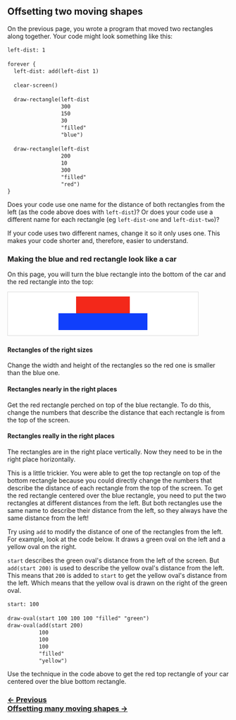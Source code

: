## Offsetting two moving shapes

On the previous page, you wrote a program that moved two rectangles along together.  Your code might look something like this:

```
left-dist: 1

forever {
  left-dist: add(left-dist 1)

  clear-screen()

  draw-rectangle(left-dist
                 300
                 150
                 30
                 "filled"
                 "blue")

  draw-rectangle(left-dist
                 200
                 10
                 300
                 "filled"
                 "red")
}
```

Does your code use one name for the distance of both rectangles from the left (as the code above does with `left-dist`)? Or does your code use a different name for each rectangle (eg `left-dist-one` and `left-dist-two`)?

If your code uses two different names, change it so it only uses one.  This makes your code shorter and, therefore, easier to understand.

### Making the blue and red rectangle look like a car

On this page, you will turn the blue rectangle into the bottom of the car and the red rectangle into the top:

![Red box on top of blue box to represent a car](/resources/images/help/offsetting-two-moving-shapes-car.png)

#### Rectangles of the right sizes

Change the width and height of the rectangles so the red one is smaller than the blue one.

#### Rectangles nearly in the right places

Get the red rectangle perched on top of the blue rectangle.  To do this, change the numbers that describe the distance that each rectangle is from the top of the screen.

#### Rectangles really in the right places

The rectangles are in the right place vertically.  Now they need to be in the right place horizontally.

This is a little trickier.  You were able to get the top rectangle on top of the bottom rectangle because you could directly change the numbers that describe the distance of each rectangle from the top of the screen.  To get the red rectangle centered over the blue rectangle, you need to put the two rectangles at different distances from the left.  But both rectangles use the same name to describe their distance from the left, so they always have the same distance from the left!

Try using `add` to modify the distance of one of the rectangles from the left.  For example, look at the code below.  It draws a green oval on the left and a yellow oval on the right.

`start` describes the green oval's distance from the left of the screen.  But `add(start 200)` is used to describe the yellow oval's distance from the left.  This means that `200` is added to `start` to get the yellow oval's distance from the left.  Which means that the yellow oval is drawn on the right of the green oval.

```
start: 100

draw-oval(start 100 100 100 "filled" "green")
draw-oval(add(start 200)
          100
          100
          100
          "filled"
          "yellow")
```

Use the technique in the code above to get the red top rectangle of your car centered over the blue bottom rectangle.

### [← Previous](#moving-two-shapes-together) <div class="next">[Offsetting many moving shapes →](#offsetting-many-moving-shapes)</div>
